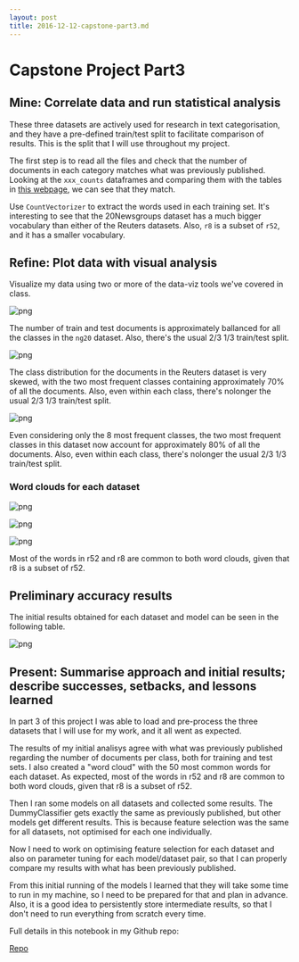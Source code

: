 ```yaml
---
layout: post
title: 2016-12-12-capstone-part3.md
---
```


# Capstone Project Part3


## Mine: Correlate data and run statistical analysis

These three datasets are actively used for research in text categorisation, and they have a pre-defined train/test split to facilitate comparison of results.  This is the split that I will use throughout my project.

The first step is to read all the files and check that the number of documents in each category matches what was previously published.  Looking at the `xxx_counts` dataframes and comparing them with the tables in [this webpage](http://ana.cachopo.org/datasets-for-single-label-text-categorization), we can see that they match.


Use `CountVectorizer` to extract the words used in each training set.  It's interesting to see that the 20Newsgroups dataset has a much bigger vocabulary than either of the Reuters datasets.  Also, `r8` is a subset of `r52`, and it has a smaller vocabulary.


## Refine: Plot data with visual analysis

Visualize my data using two or more of the data-viz tools we've covered in class.

![png](../images/2016-12-12-ng20.png)

The number of train and test documents is approximately ballanced for all the classes in the `ng20` dataset.  Also, there's the usual 2/3 1/3 train/test split.

![png](../images/2016-12-12-r52.png)

The class distribution for the documents in the Reuters  dataset is very skewed, with the two most frequent classes containing approximately 70% of all the documents.  Also, even within each class, there's nolonger the usual 2/3 1/3 train/test split.

![png](../images/2016-12-12-r8.png)

Even considering only the 8 most frequent classes, the two most frequent classes in this dataset now account for approximately 80% of all the documents.   Also, even within each class, there's nolonger the usual 2/3 1/3 train/test split.


### Word clouds for each dataset

![png](../images/2016-12-12-ng20-cloud.png)

![png](../images/2016-12-12-r52-cloud.png)

![png](../images/2016-12-12-r8-cloud.png)

Most of the words in r52 and r8 are common to both word clouds, given that r8 is a subset of r52.



## Preliminary accuracy results

The initial results obtained for each dataset and model can be seen in
the following table.

![png](../images/2016-12-12-results.png)


## Present: Summarise approach and initial results; describe successes, setbacks, and lessons learned

In part 3 of this project I was able to load and pre-process the three datasets that I will use for my work, and it all went as expected.

The results of my initial analisys agree with what was previously published regarding the number of documents per class, both for training and test sets.  I also created a "word cloud" with the 50 most common words for each dataset.  As expected, most of the words in r52 and r8 are common to both word clouds, given that r8 is a subset of r52.

Then I ran some models on all datasets and collected some results.  The DummyClassifier gets exactly the same as previously published, but other models get different results.  This is because feature selection was the same for all datasets, not optimised for each one individually.

Now I need to work on optimising feature selection for each dataset and also on parameter tuning for each model/dataset pair, so that I can properly compare my results with what has been previously published.

From this initial running of the models I learned that they will take some time to run in my machine, so I need to be prepared for that and plan in advance.  Also, it is a good idea to persistently store intermediate results, so that I don't need to run everything from scratch every time.

Full details in this notebook in my Github repo:

[Repo](https://github.com/acardocacho/DSI_LDN_1_HOMEWORK/blob/master/ana/capstone/Ana-Capstone-Part3.ipynb)
